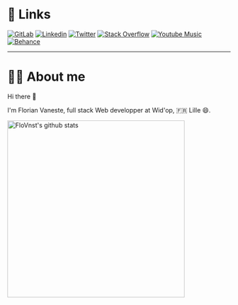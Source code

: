 <!--### Hi there 👋-->

<!--
Here are some ideas to get you started:

- 🔭 I’m currently working on ...
- 🌱 I’m currently learning ...
- 👯 I’m looking to collaborate on ...
- 🤔 I’m looking for help with ...
- 💬 Ask me about ...
- 📫 How to reach me: ...
- 😄 Pronouns: ...
- ⚡ Fun fact: ...
-->

# 🔗 Links

[![GitLab](https://img.shields.io/badge/GitLab-330F63?style=for-the-badge&logo=gitlab&logoColor=white&link=https://gitlab.com/FloVnst)](https://gitlab.com/FloVnst)
[![Linkedin](https://img.shields.io/badge/LinkedIn-0077B5?style=for-the-badge&logo=linkedin&logoColor=white&link=https://www.linkedin.com/in/florian-vaneste/?locale=en_US)](https://www.linkedin.com/in/florian-vaneste/?locale=en_US)
[![Twitter](https://img.shields.io/badge/Twitter-1DA1F2?style=for-the-badge&logo=twitter&logoColor=white&link=https://twitter.com/flo_vnst)](https://twitter.com/flo_vnst)
[![Stack Overflow](https://img.shields.io/badge/Stack_Overflow-FE7A16?style=for-the-badge&logo=stack-overflow&logoColor=white&link=https://stackoverflow.com/users/15008929/florian-vaneste)](https://stackoverflow.com/users/15008929/florian-vaneste)
[![Youtube Music](https://img.shields.io/badge/YouTube_Music-FF0000?style=for-the-badge&logo=youtube-music&logoColor=white)](https://music.youtube.com/channel/UC_BBz2EHt10Ilt6lUHmdxVA?feature=share)
[![Behance](https://aleen42.github.io/badges/src/behance.svg)](https://www.behance.net/flovnst)  

---

# 👨‍💻 About me

Hi there 👋

I'm Florian Vaneste, full stack Web developper at Wid'op, 🇫🇷 Lille 😄.  

<a href="https://github.com/FloVnst"><img alt="FloVnst's github stats" src="https://github-readme-stats.vercel.app/api?username=FloVnst&theme=nord&show_icons=true&hide_border=true" width="400px"><a/>
